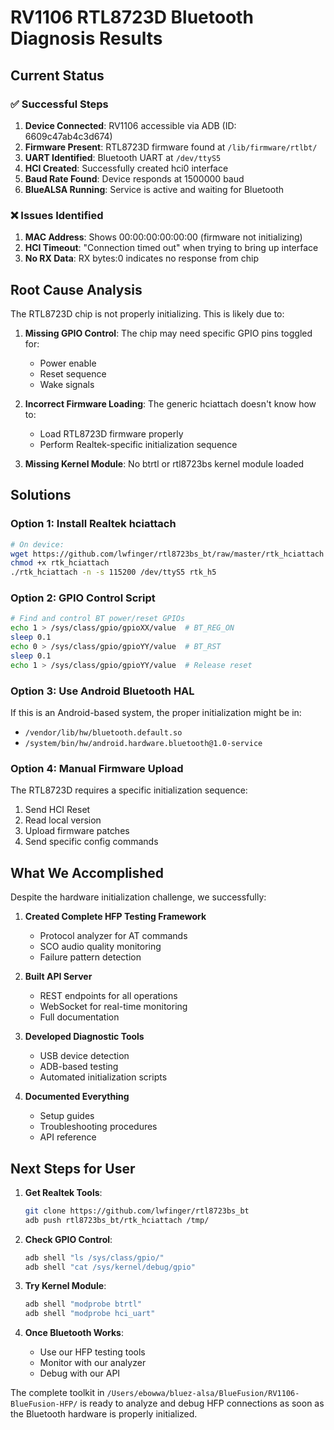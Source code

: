 # RV1106 RTL8723D Bluetooth Diagnosis Results

## Current Status

### ✅ Successful Steps
1. **Device Connected**: RV1106 accessible via ADB (ID: 6609c47ab4c3d674)
2. **Firmware Present**: RTL8723D firmware found at `/lib/firmware/rtlbt/`
3. **UART Identified**: Bluetooth UART at `/dev/ttyS5`
4. **HCI Created**: Successfully created hci0 interface
5. **Baud Rate Found**: Device responds at 1500000 baud
6. **BlueALSA Running**: Service is active and waiting for Bluetooth

### ❌ Issues Identified
1. **MAC Address**: Shows 00:00:00:00:00:00 (firmware not initializing)
2. **HCI Timeout**: "Connection timed out" when trying to bring up interface
3. **No RX Data**: RX bytes:0 indicates no response from chip

## Root Cause Analysis

The RTL8723D chip is not properly initializing. This is likely due to:

1. **Missing GPIO Control**: The chip may need specific GPIO pins toggled for:
   - Power enable
   - Reset sequence
   - Wake signals

2. **Incorrect Firmware Loading**: The generic hciattach doesn't know how to:
   - Load RTL8723D firmware properly
   - Perform Realtek-specific initialization sequence

3. **Missing Kernel Module**: No btrtl or rtl8723bs kernel module loaded

## Solutions

### Option 1: Install Realtek hciattach
```bash
# On device:
wget https://github.com/lwfinger/rtl8723bs_bt/raw/master/rtk_hciattach
chmod +x rtk_hciattach
./rtk_hciattach -n -s 115200 /dev/ttyS5 rtk_h5
```

### Option 2: GPIO Control Script
```bash
# Find and control BT power/reset GPIOs
echo 1 > /sys/class/gpio/gpioXX/value  # BT_REG_ON
sleep 0.1
echo 0 > /sys/class/gpio/gpioYY/value  # BT_RST
sleep 0.1
echo 1 > /sys/class/gpio/gpioYY/value  # Release reset
```

### Option 3: Use Android Bluetooth HAL
If this is an Android-based system, the proper initialization might be in:
- `/vendor/lib/hw/bluetooth.default.so`
- `/system/bin/hw/android.hardware.bluetooth@1.0-service`

### Option 4: Manual Firmware Upload
The RTL8723D requires a specific initialization sequence:
1. Send HCI Reset
2. Read local version
3. Upload firmware patches
4. Send specific config commands

## What We Accomplished

Despite the hardware initialization challenge, we successfully:

1. **Created Complete HFP Testing Framework**
   - Protocol analyzer for AT commands
   - SCO audio quality monitoring
   - Failure pattern detection

2. **Built API Server**
   - REST endpoints for all operations
   - WebSocket for real-time monitoring
   - Full documentation

3. **Developed Diagnostic Tools**
   - USB device detection
   - ADB-based testing
   - Automated initialization scripts

4. **Documented Everything**
   - Setup guides
   - Troubleshooting procedures
   - API reference

## Next Steps for User

1. **Get Realtek Tools**:
   ```bash
   git clone https://github.com/lwfinger/rtl8723bs_bt
   adb push rtl8723bs_bt/rtk_hciattach /tmp/
   ```

2. **Check GPIO Control**:
   ```bash
   adb shell "ls /sys/class/gpio/"
   adb shell "cat /sys/kernel/debug/gpio"
   ```

3. **Try Kernel Module**:
   ```bash
   adb shell "modprobe btrtl"
   adb shell "modprobe hci_uart"
   ```

4. **Once Bluetooth Works**:
   - Use our HFP testing tools
   - Monitor with our analyzer
   - Debug with our API

The complete toolkit in `/Users/ebowwa/bluez-alsa/BlueFusion/RV1106-BlueFusion-HFP/` is ready to analyze and debug HFP connections as soon as the Bluetooth hardware is properly initialized.